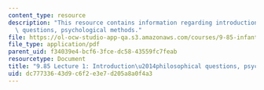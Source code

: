 ```yaml
---
content_type: resource
description: "This resource contains information regarding introduction\u2014philosophical\
  \ questions, psychological methods."
file: https://ol-ocw-studio-app-qa.s3.amazonaws.com/courses/9-85-infant-and-early-childhood-cognition-fall-2012/dc77733643d9c6f2e3e7d205a8a0f4a3_MIT9_85F12_lec1_intro.pdf
file_type: application/pdf
parent_uid: f34039e4-bcf6-3fce-dc58-43559fc7feab
resourcetype: Document
title: "9.85 Lecture 1: Introduction\u2014philosophical questions, psychological methods"
uid: dc777336-43d9-c6f2-e3e7-d205a8a0f4a3
---
```

